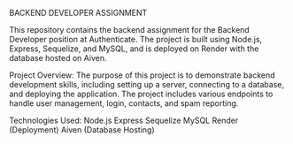 BACKEND DEVELOPER ASSIGNMENT

This repository contains the backend assignment for the Backend Developer position at Authenticate. The project is built using Node.js, Express, Sequelize, and MySQL, and is deployed on Render with the database hosted on Aiven.

Project Overview:
The purpose of this project is to demonstrate backend development skills, including setting up a server, connecting to a database, and deploying the application. The project includes various endpoints to handle user management, login, contacts, and spam reporting.

Technologies Used:
Node.js
Express
Sequelize
MySQL
Render (Deployment)
Aiven (Database Hosting)
